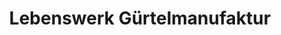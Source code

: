 ---
title: "Lebenswerk Gürtelmanufaktur"
url: /muelheim-an-der-ruhr/lebenswerk-guertelmanufaktur/
shop: Leder
---